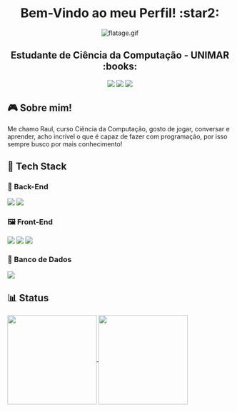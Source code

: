 <h1 align="center">Bem-Vindo ao meu Perfil! :star2: </h1>
<div align="center">
  
![flatage.gif](https://i.postimg.cc/HLwW4Fd8/flatage.gif)

</div>
<h2 align="center"> Estudante de Ciência da Computação - UNIMAR :books: </h2>
<div align="center">
  
[![](https://img.shields.io/badge/EMAIL-323232?style=flat-square&logo=gmail)](mailto:raulmab@gmail.com)
[![](https://img.shields.io/badge/LINKEDIN-323232?style=flat-square&logo=linkedin&logocolor=blue)](https://www.linkedin.com/in/raul-mozart-andrade-bertoncini-853b12265/)
[![](https://img.shields.io/badge/PORTIFÓLIO-323232?style=flat-square&logo=googledocs)](https://raul-mozart.github.io/)

</div>

## :video_game: Sobre mim!
Me chamo Raul, curso Ciência da Computação, gosto de jogar, conversar e aprender, acho incrível o que é capaz de fazer com programação, por isso sempre busco por mais conhecimento!

## :hammer: Tech Stack
### :dart: Back-End
![](https://img.shields.io/badge/PYTHON-323232?style=flat-square&logo=python)
![](https://img.shields.io/badge/ADVPL-323232?style=flat-square&logo=totvs)

### 🖼️ Front-End
![](https://img.shields.io/badge/HTML-323232?style=flat-square&logo=html5)
![](https://img.shields.io/badge/CSS-323232?style=flat-square&logo=css3)
![](https://img.shields.io/badge/JAVASCRIPT-323232?style=flat-square&logo=javascript)

### :floppy_disk: Banco de Dados

![](https://img.shields.io/badge/SQL_SERVER-323232?style=flat-square&logo=sqlite)


## :bar_chart: Status
<a href="https://github.com/Raul-Mozart/convoychat">
  <img height=200 align="center" src="https://github-readme-stats.vercel.app/api/top-langs?username=Raul-Mozart&layout=compact&langs_count=8&card_width=300&theme=tokyonight" />
</a>
<a href="https://github.com/Raul-Mozart/github-readme-stats">
  <img height=200 align="center" src="https://github-readme-stats.vercel.app/api?username=Raul-Mozart&theme=tokyonight" />
</a>







<!--
**Raul-Mozart/Raul-Mozart** is a ✨ _special_ ✨ repository because its `README.md` (this file) appears on your GitHub profile.

Here are some ideas to get you started:

- 🔭 I’m currently working on ...
- 🌱 I’m currently learning ...
- 👯 I’m looking to collaborate on ...
- 🤔 I’m looking for help with ...
- 💬 Ask me about ...
- 📫 How to reach me: ...
- 😄 Pronouns: ...
- ⚡ Fun fact: ...
-->
